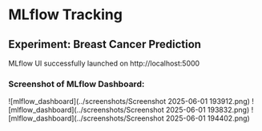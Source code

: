 # MLflow Tracking

## Experiment: Breast Cancer Prediction

MLflow UI successfully launched on http://localhost:5000

### Screenshot of MLflow Dashboard:

![mlflow_dashboard](../screenshots/Screenshot 2025-06-01 193912.png)
![mlflow_dashboard](../screenshots/Screenshot 2025-06-01 193832.png)
![mlflow_dashboard](../screenshots/Screenshot 2025-06-01 194402.png)